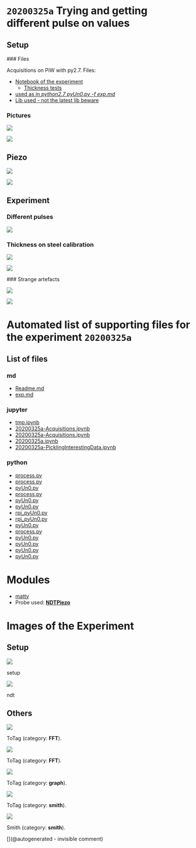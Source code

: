 # `20200325a` Trying and getting different pulse on values

## Setup

### Files

Acquisitions on PiW with py2.7. Files:

* [Notebook of the experiment](/matty/20200325a/20200325a.ipynb)
  * [Thickness tests](/matty/20200325a/20200325a-Acquisitions.ipynb)
* [used as in _python2.7 pyUn0.py -f exp.md_](/matty/20200325a/exp.md)
* [Lib used - not the latest lib beware](/matty/20200325a/pyUn0.py)

### Pictures

![](/matty/20200325a/P_20200325_155623_p.jpg)

![](/matty/20200325a/P_20200325_155649_p.jpg)

## Piezo

![](/matty/20200325a/piezo_caracs/RX_path.png)

![](/matty/20200325a/piezo_caracs/TX_path.png)


## Experiment

### Different pulses

![](/matty/20200325a/pulse_width.png)

### Thickness on steel calibration

![](/matty/20200325a/hilbert_thickness_measurement.png)

![](/matty/20200325a/thickness.png)

### Strange artefacts

![](/matty/20200325a/images/2DArray_20200325a-12.jpg)

![](/matty/20200325a/images/20200325a-3-fft.jpg)



# Automated list of supporting files for the __experiment `20200325a`__

## List of files

### md

* [Readme.md](/matty/20200325a/Readme.md)
* [exp.md](/matty/20200325a/exp.md)


### jupyter

* [tmp.ipynb](/tmp.ipynb)
* [20200325a-Acquisitions.ipynb](/matty/20200325a/20200325a-Acquisitions.ipynb)
* [20200325a-Acquisitions.ipynb](/matty/20200416a/20200325a-Acquisitions.ipynb)
* [20200325a.ipynb](/matty/20200325a/20200325a.ipynb)
* [20200325a-PicklingInterestingData.ipynb](/matty/20200416a/20200325a-PicklingInterestingData.ipynb)


### python

* [process.py](/matty/20200508a/process.py)
* [process.py](/matty/20200608a/process.py)
* [pyUn0.py](/matty/20200416a/pyUn0.py)
* [process.py](/matty/20200605a/process.py)
* [pyUn0.py](/matty/20200605a/pyUn0.py)
* [pyUn0.py](/lit3rick/20201008a/un0rick_50v/pyUn0.py)
* [rpi_pyUn0.py](/matty/20200418a/rpi_pyUn0.py)
* [rpi_pyUn0.py](/matty/20200416a/rpi_pyUn0.py)
* [pyUn0.py](/matty/20200325a/pyUn0.py)
* [process.py](/matty/20200418a/process.py)
* [pyUn0.py](/matty/LawA/comparatif/data/pyUn0.py)
* [pyUn0.py](/matty/20200418a/pyUn0.py)
* [pyUn0.py](/matty/20200608a/pyUn0.py)
* [pyUn0.py](/matty/20200508a/pyUn0.py)





# Modules

* [matty](/matty/)
* Probe used: __[NDTPiezo](/include/probes/auto/NDTPiezo.md)__




# Images of the Experiment

## Setup

![](/matty/20200325a/P_20200325_155623_p.jpg)

setup

![](/matty/20200325a/P_20200325_155649_p.jpg)

ndt

## Others

![](/matty/20200325a/images/20200325a-3-fft.jpg)

ToTag (category: __FFT__).

![](/matty/20200325a/images/20200325a-6-fft.jpg)

ToTag (category: __FFT__).

![](/matty/20200325a/max_lines.png)

ToTag (category: __graph__).

![](/matty/20200325a/piezo_caracs/RX_path.png)

ToTag (category: __smith__).

![](/matty/20200325a/piezo_caracs/TX_path.png)

Smith (category: __smith__).










[](@autogenerated - invisible comment)
